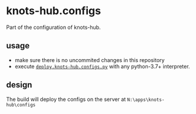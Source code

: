 # knots-hub.configs

Part of the configuration of knots-hub.

## usage

- make sure there is no uncommited changes in this repository
- execute [`deploy.knots-hub.configs.py`](deploy.knots-hub.configs.py)
with any python-3.7+ interpreter.

## design

The build will deploy the configs on the server at `N:\apps\knots-hub\configs`